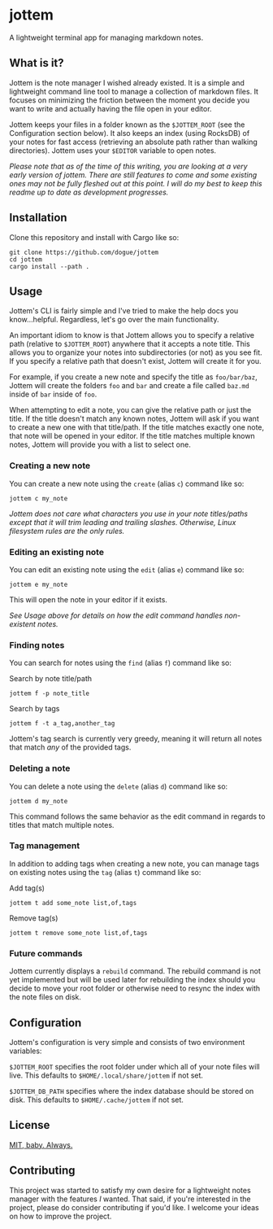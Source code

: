 # jottem

A lightweight terminal app for managing markdown notes.

## What is it?

Jottem is the note manager I wished already existed. It is a simple and lightweight command line tool to manage a collection of markdown files. It focuses on minimizing the friction between the moment you decide you want to write and actually having the file open in your editor.

Jottem keeps your files in a folder known as the `$JOTTEM_ROOT` (see the Configuration section below). It also keeps an index (using RocksDB) of your notes for fast access (retrieving an absolute path rather than walking directories). Jottem uses your `$EDITOR` variable to open notes.

*Please note that as of the time of this writing, you are looking at a very early version of jottem. There are still features to come and some existing ones may not be fully fleshed out at this point. I will do my best to keep this readme up to date as development progresses.*

## Installation

Clone this repository and install with Cargo like so:

```
git clone https://github.com/dogue/jottem
cd jottem
cargo install --path .
```

## Usage

Jottem's CLI is fairly simple and I've tried to make the help docs you know...helpful. Regardless, let's go over the main functionality.

An important idiom to know is that Jottem allows you to specify a relative path (relative to `$JOTTEM_ROOT`) anywhere that it accepts a note title. This allows you to organize your notes into subdirectories (or not) as you see fit. If you specify a relative path that doesn't exist, Jottem will create it for you. 

For example, if you create a new note and specify the title as `foo/bar/baz`, Jottem will create the folders `foo` and `bar` and create a file called `baz.md` inside of `bar` inside of `foo`.

When attempting to edit a note, you can give the relative path or just the title. If the title doesn't match any known notes, Jottem will ask if you want to create a new one with that title/path. If the title matches exactly one note, that note will be opened in your editor. If the title matches multiple known notes, Jottem will provide you with a list to select one.

### Creating a new note

You can create a new note using the `create` (alias `c`) command like so:

```
jottem c my_note
```

*Jottem does not care what characters you use in your note titles/paths except that it will trim leading and trailing slashes. Otherwise, Linux filesystem rules are the only rules.*

### Editing an existing note

You can edit an existing note using the `edit` (alias `e`) command like so:

```
jottem e my_note
```

This will open the note in your editor if it exists.

*See Usage above for details on how the edit command handles non-existent notes.*

### Finding notes

You can search for notes using the `find` (alias `f`) command like so:

Search by note title/path
```
jottem f -p note_title
```

Search by tags
```
jottem f -t a_tag,another_tag
```

Jottem's tag search is currently very greedy, meaning it will return all notes that match *any* of the provided tags.

### Deleting a note

You can delete a note using the `delete` (alias `d`) command like so:

```
jottem d my_note
```

This command follows the same behavior as the edit command in regards to titles that match multiple notes.

### Tag management

In addition to adding tags when creating a new note, you can manage tags on existing notes using the `tag` (alias `t`) command like so:

Add tag(s)
```
jottem t add some_note list,of,tags
```

Remove tag(s)
```
jottem t remove some_note list,of,tags
```

### Future commands

Jottem currently displays a `rebuild` command. The rebuild command is not yet implemented but will be used later for rebuilding the index should you decide to move your root folder or otherwise need to resync the index with the note files on disk.

## Configuration

Jottem's configuration is very simple and consists of two environment variables:

`$JOTTEM_ROOT` specifies the root folder under which all of your note files will live. This defaults to `$HOME/.local/share/jottem` if not set.

`$JOTTEM_DB_PATH` specifies where the index database should be stored on disk. This defaults to `$HOME/.cache/jottem` if not set.

## License

[MIT, baby. Always.](LICENSE)

## Contributing

This project was started to satisfy my own desire for a lightweight notes manager with the features *I* wanted. That said, if you're interested in the project, please do consider contributing if you'd like. I welcome your ideas on how to improve the project.
